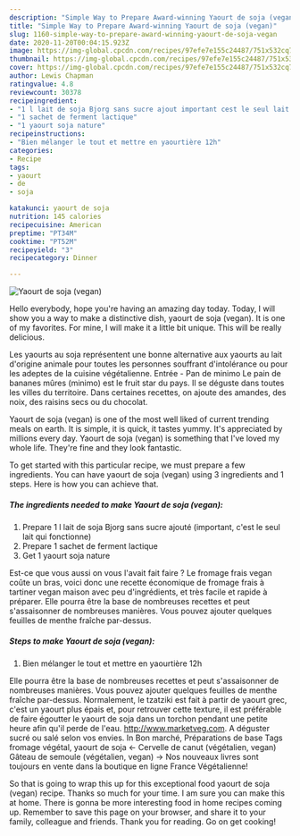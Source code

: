 ```yaml
---
description: "Simple Way to Prepare Award-winning Yaourt de soja (vegan)"
title: "Simple Way to Prepare Award-winning Yaourt de soja (vegan)"
slug: 1160-simple-way-to-prepare-award-winning-yaourt-de-soja-vegan
date: 2020-11-20T00:04:15.923Z
image: https://img-global.cpcdn.com/recipes/97efe7e155c24487/751x532cq70/yaourt-de-soja-vegan-photo-principale-de-la-recette.jpg
thumbnail: https://img-global.cpcdn.com/recipes/97efe7e155c24487/751x532cq70/yaourt-de-soja-vegan-photo-principale-de-la-recette.jpg
cover: https://img-global.cpcdn.com/recipes/97efe7e155c24487/751x532cq70/yaourt-de-soja-vegan-photo-principale-de-la-recette.jpg
author: Lewis Chapman
ratingvalue: 4.8
reviewcount: 30378
recipeingredient:
- "1 l lait de soja Bjorg sans sucre ajout important cest le seul lait qui fonctionne"
- "1 sachet de ferment lactique"
- "1 yaourt soja nature"
recipeinstructions:
- "Bien mélanger le tout et mettre en yaourtière 12h"
categories:
- Recipe
tags:
- yaourt
- de
- soja

katakunci: yaourt de soja 
nutrition: 145 calories
recipecuisine: American
preptime: "PT34M"
cooktime: "PT52M"
recipeyield: "3"
recipecategory: Dinner

---
```



![Yaourt de soja (vegan)](https://img-global.cpcdn.com/recipes/97efe7e155c24487/751x532cq70/yaourt-de-soja-vegan-photo-principale-de-la-recette.jpg)

Hello everybody, hope you're having an amazing day today. Today, I will show you a way to make a distinctive dish, yaourt de soja (vegan). It is one of my favorites. For mine, I will make it a little bit unique. This will be really delicious.

Les yaourts au soja représentent une bonne alternative aux yaourts au lait d&#39;origine animale pour toutes les personnes souffrant d&#39;intolérance ou pour les adeptes de la cuisine végétalienne. Entrée - Pan de minimo Le pain de bananes mûres (minimo) est le fruit star du pays. Il se déguste dans toutes les villes du territoire. Dans certaines recettes, on ajoute des amandes, des noix, des raisins secs ou du chocolat.

Yaourt de soja (vegan) is one of the most well liked of current trending meals on earth. It is simple, it is quick, it tastes yummy. It's appreciated by millions every day. Yaourt de soja (vegan) is something that I've loved my whole life. They're fine and they look fantastic.


To get started with this particular recipe, we must prepare a few ingredients. You can have yaourt de soja (vegan) using 3 ingredients and 1 steps. Here is how you can achieve that.

<!--inarticleads1-->

##### The ingredients needed to make Yaourt de soja (vegan):

1. Prepare 1 l lait de soja Bjorg sans sucre ajouté (important, c&#39;est le seul lait qui fonctionne)
1. Prepare 1 sachet de ferment lactique
1. Get 1 yaourt soja nature


Est-ce que vous aussi on vous l&#39;avait fait faire ? Le fromage frais vegan coûte un bras, voici donc une recette économique de fromage frais à tartiner vegan maison avec peu d&#39;ingrédients, et très facile et rapide à préparer. Elle pourra être la base de nombreuses recettes et peut s&#39;assaisonner de nombreuses manières. Vous pouvez ajouter quelques feuilles de menthe fraîche par-dessus. 

<!--inarticleads2-->

##### Steps to make Yaourt de soja (vegan):

1. Bien mélanger le tout et mettre en yaourtière 12h


Elle pourra être la base de nombreuses recettes et peut s&#39;assaisonner de nombreuses manières. Vous pouvez ajouter quelques feuilles de menthe fraîche par-dessus. Normalement, le tzatziki est fait à partir de yaourt grec, c&#39;est un yaourt plus épais et, pour retrouver cette texture, il est préférable de faire égoutter le yaourt de soja dans un torchon pendant une petite heure afin qu&#39;il perde de l&#39;eau. http://www.marketveg.com. A déguster sucré ou salé selon vos envies. In Bon marché, Préparations de base Tags fromage végétal, yaourt de soja ← Cervelle de canut (végétalien, vegan) Gâteau de semoule (végétalien, vegan) → Nos nouveaux livres sont toujours en vente dans la boutique en ligne France Végétalienne! 

So that is going to wrap this up for this exceptional food yaourt de soja (vegan) recipe. Thanks so much for your time. I am sure you can make this at home. There is gonna be more interesting food in home recipes coming up. Remember to save this page on your browser, and share it to your family, colleague and friends. Thank you for reading. Go on get cooking!
